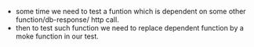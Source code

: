 - some time we need to test a funtion which is dependent on some other function/db-response/ http call.
- then to test such function we need to replace dependent function by a moke function in our test.
